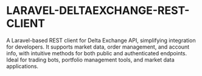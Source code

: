 # LARAVEL-DELTAEXCHANGE-REST-CLIENT
A Laravel-based REST client for Delta Exchange API, simplifying integration for developers. It supports market data, order management, and account info, with intuitive methods for both public and authenticated endpoints. Ideal for trading bots, portfolio management tools, and market data applications.
